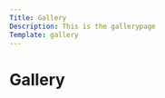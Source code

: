 ```yaml
---
Title: Gallery
Description: This is the gallerypage
Template: gallery
---
```


Gallery
==========================

